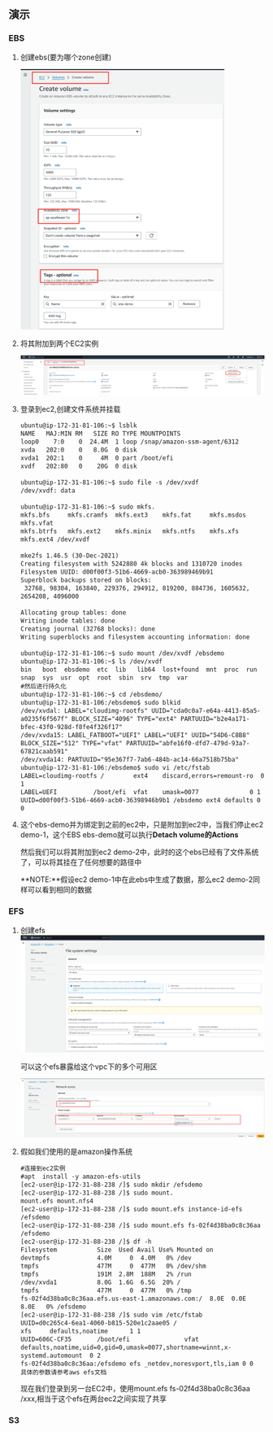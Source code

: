## 演示

### EBS

1. 创建ebs(要为哪个zone创建)

   <img src="./img/8.png" alt="8" style="zoom:50%;" />

2. 将其附加到两个EC2实例

   <img src="./img/9.png" alt="9" style="zoom:50%;" />

3. 登录到ec2,创建文件系统并挂载

   ```shell
   ubuntu@ip-172-31-81-106:~$ lsblk  
   NAME   MAJ:MIN RM   SIZE RO TYPE MOUNTPOINTS  
   loop0    7:0    0  24.4M  1 loop /snap/amazon-ssm-agent/6312  
   xvda   202:0    0   8.0G  0 disk   
   xvda1  202:1    0     4M  0 part /boot/efi  
   xvdf   202:80   0    20G  0 disk   
   
   ubuntu@ip-172-31-81-106:~$ sudo file -s /dev/xvdf  
   /dev/xvdf: data  
   
   ubuntu@ip-172-31-81-106:~$ sudo mkfs.  
   mkfs.bfs     mkfs.cramfs  mkfs.ext3    mkfs.fat     mkfs.msdos   mkfs.vfat  
   mkfs.btrfs   mkfs.ext2    mkfs.minix   mkfs.ntfs    mkfs.xfs     mkfs.ext4 /dev/xvdf  
   
   mke2fs 1.46.5 (30-Dec-2021)  
   Creating filesystem with 5242880 4k blocks and 1310720 inodes  
   Filesystem UUID: d00f00f3-51b6-4669-acb0-363989469b91  
   Superblock backups stored on blocks:  
    32768, 98304, 163840, 229376, 294912, 819200, 884736, 1605632, 2654208, 4096000  
   
   Allocating group tables: done  
   Writing inode tables: done  
   Creating journal (32768 blocks): done  
   Writing superblocks and filesystem accounting information: done  
   
   ubuntu@ip-172-31-81-106:~$ sudo mount /dev/xvdf /ebsdemo 
   ubuntu@ip-172-31-81-106:~$ ls /dev/xvdf  
   bin   boot  ebsdemo  etc  lib   lib64  lost+found  mnt  proc  run  snap  sys  usr  opt  root  sbin  srv  tmp  var
   #然后进行持久化
   ubuntu@ip-172-31-81-106:~$ cd /ebsdemo/
   ubuntu@ip-172-31-81-106:/ebsdemo$ sudo blkid
   /dev/xvdal: LABEL="cloudimg-rootfs" UUID="cda0c0a7-e64a-4413-85a5-a0235f6f567f" BLOCK_SIZE="4096" TYPE="ext4" PARTUUID="b2e4a171-bfec-43f0-928d-f8fe4f326f17"
   /dev/xvda15: LABEL_FATBOOT="UEFI" LABEL="UEFI" UUID="54D6-C8B8" BLOCK_SIZE="512" TYPE="vfat" PARTUUID="abfe16f0-dfd7-479d-93a7-67821caab591"
   /dev/xvda14: PARTUUID="95e367f7-7ab6-484b-ac14-66a7518b75ba"
   ubuntu@ip-172-31-81-106:/ebsdemo$ sudo vi /etc/fstab
   LABEL=cloudimg-rootfs /        ext4    discard,errors=remount-ro  0 1  
   LABEL=UEFI          /boot/efi  vfat    umask=0077              0 1  
   UUID=d00f00f3-51b6-4669-acb0-36398946b9b1 /ebsdemo ext4 defaults 0 0 
   ```

4. 这个ebs-demo并为绑定到之前的ec2中，只是附加到ec2中，当我们停止ec2 demo-1，这个EBS ebs-demo就可以执行**Detach volume的Actions**

   然后我们可以将其附加到ec2 demo-2中，此时的这个ebs已经有了文件系统了，可以将其挂在了任何想要的路径中

   **NOTE:**假设ec2 demo-1中在此ebs中生成了数据，那么ec2 demo-2同样可以看到相同的数据

### EFS

1. 创建efs<img src="./img/10.png" alt="10" style="zoom:50%;" />

   可以这个efs暴露给这个vpc下的多个可用区

   <img src="./img/11.png" alt="11" style="zoom:50%;" />

2. 假如我们使用的是amazon操作系统

   ```shell
   #连接到ec2实例
   #apt  install -y amazon-efs-utils
   [ec2-user@ip-172-31-88-238 /]$ sudo mkdir /efsdemo
   [ec2-user@ip-172-31-88-238 /]$ sudo mount.
   mount.efs mount.nfs4
   [ec2-user@ip-172-31-88-238 /]$ sudo mount.efs instance-id-efs /efsdemo
   [ec2-user@ip-172-31-88-238 /]$ sudo mount.efs fs-02f4d38ba0c8c36aa /efsdemo
   [ec2-user@ip-172-31-88-238 /]$ df -h
   Filesystem           Size  Used Avail Use% Mounted on
   devtmpfs             4.0M     0  4.0M   0% /dev
   tmpfs                477M     0  477M   0% /dev/shm
   tmpfs                191M  2.8M  188M   2% /run
   /dev/xvda1           8.0G  1.6G  6.5G  20% /
   tmpfs                477M     0  477M   0% /tmp
   fs-02f4d38ba0c8c36aa.efs.us-east-1.amazonaws.com:/  8.0E  0.0E  8.0E   0% /efsdemo
   [ec2-user@ip-172-31-88-238 /]$ sudo vim /etc/fstab
   UUID=d0c265c4-6ea1-4060-b815-520e1c2aae05 /                       xfs     defaults,noatime      1 1  
   UUID=606C-CF35       /boot/efi               vfat    defaults,noatime,uid=0,gid=0,umask=0077,shortname=winnt,x-systemd.automount  0 2  
   fs-02f4d38ba0c8c36aa:/efsdemo efs _netdev,noresvport,tls,iam 0 0  具体的参数请参考aws efs文档
   ```

   现在我们登录到另一台EC2中，使用mount.efs fs-02f4d38ba0c8c36aa /xxx,相当于这个efs在两台ec2之间实现了共享

### S3

